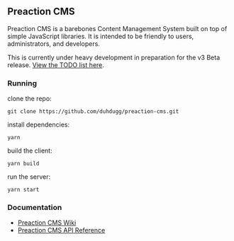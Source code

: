 ## Preaction CMS

Preaction CMS is a barebones Content Management System built on top of simple JavaScript libraries. It is intended to be friendly to users, administrators, and developers.

This is currently under heavy development in preparation for the v3 Beta release. [View the TODO list here](TODO-v3.md).

### Running

clone the repo:

`git clone https://github.com/duhdugg/preaction-cms.git`

install dependencies:

`yarn`

build the client:

`yarn build`

run the server:

`yarn start`

### Documentation

- [Preaction CMS Wiki](https://github.com/duhdugg/preaction-cms/wiki)
- [Preaction CMS API Reference](https://duhdugg.github.io/preaction-cms/)

